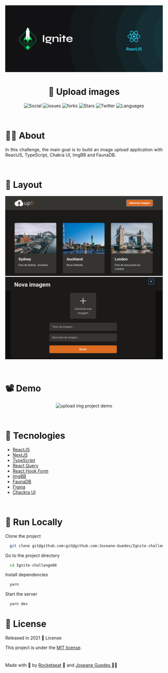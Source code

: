 <h1 align="center">  <img src="./.github/ignite.png" width="800px" alt="Home page"> </h1>

<h1 align="center"> 📸 Upload images  </h1>

<p align="center">
   <img alt="Social" src="https://img.shields.io/github/followers/Joseane-Guedes?style=social" />
  <img alt="issues" src="https://img.shields.io/github/issues/Joseane-Guedes/Ignite-challenge08" />
  <img alt="forks" src="https://img.shields.io/github/forks/Joseane-Guedes/Ignite-challenge08"/>
  <img alt="Stars" src="https://img.shields.io/github/stars/Joseane-Guedes/Ignite-challenge08" />
  <img alt="Twitter" src="https://img.shields.io/twitter/follow/JoseaneGuedes8?style=social">
  <img alt="Languages" src="https://img.shields.io/github/languages/count/Joseane-Guedes/Ignite-challenge08">
</p>

<br>

# 👩‍💻 About

<p align="justify">In this challenge, the main goal is to build an image upload application with ReactJS, TypeScript, Chakra UI, ImgBB and FaunaDB.

</p>

<br>

# 🎨 Layout

<div align="center">
  <p align="center">
  <img src="./.github/uppics.png" alt="Upload images picture 1">
  <br>
    <img src="./.github/upaba.png" alt="Upload images picture 2">
  </p>
</div>

<br>

# 📽️ Demo

<div align="center">
  <p align="center">
    <img src="./.github/upimg.gif" alt="upload img project demo">
  </p>
</div>

<br>

# :rocket: Tecnologies

- [ReactJS](https://reactjs.org/)
- [NextJS](https://nextjs.org/)
- [TypeScript](https://www.typescriptlang.org/)
- [React Query](https://react-query.tanstack.com/)
- [React Hook Form](https://react-hook-form.com/)
- [ImgBB](https://imgbb.com/)
- [FaunaDB](https://fauna.com/)
- [Figma](https://figma.com/)
- [Chackra UI](https://chakra-ui.com/)


<br>

# 🔧 Run Locally

Clone the project

```bash
  git clone git@github.com:git@github.com:Joseane-Guedes/Ignite-challenge08.git
```

Go to the project directory

```bash
  cd Ignite-challenge08
```

Install dependencies

```bash
  yarn
```

Start the server

```bash
  yarn dev
```

# :closed_book: License

Released in 2021 :closed_book: License

This project is under the [MIT license](./LICENSE).

#

<!-- <p align="center">
   <b> &#60;/&#62; by <a href="https://www.linkedin.com/in/joseane-guedes/">Joseane Guedes</a></b>
</p> -->

Made with :purple_heart: by [Rocketseat](https://rocketseat.com.br/ignite) :rocket: and [Joseane Guedes ](https://github.com/Joseane-Guedes) :woman_technologist:
